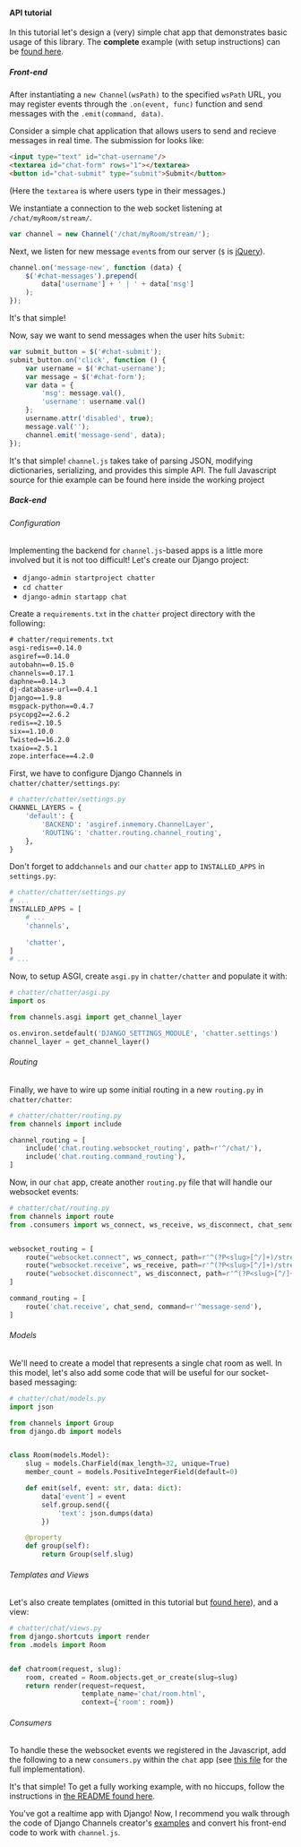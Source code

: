 #### API tutorial

In this tutorial let's design a (very) simple chat app that demonstrates basic usage of this library. The **complete** example (with setup instructions) can be [found here](../examples/chatter/).

##### Front-end

After instantiating a `new Channel(wsPath)` to the specified `wsPath` URL, you may register events through the `.on(event, func)` function and send messages with the `.emit(command, data)`.

Consider a simple chat application that allows users to send and recieve messages in real time. The submission for looks like:
```html
<input type="text" id="chat-username"/>
<textarea id="chat-form" rows="1"></textarea>
<button id="chat-submit" type="submit">Submit</button>
```
(Here the `textarea` is where users type in their messages.)

We instantiate a connection to the web socket listening at `/chat/myRoom/stream/`.
```js
var channel = new Channel('/chat/myRoom/stream/');
```

Next, we listen for new message `event`s from our server (`$` is [jQuery](https://jquery.com/)).
```js
channel.on('message-new', function (data) {
    $('#chat-messages').prepend(
        data['username'] + ' | ' + data['msg']
    );
});
```

It's that simple!

Now, say we want to send messages when the user hits `Submit`:
```js
var submit_button = $('#chat-submit');
submit_button.on('click', function () {
    var username = $('#chat-username');
    var message = $('#chat-form');
    var data = {
        'msg': message.val(),
        'username': username.val()
    };
    username.attr('disabled', true);
    message.val('');
    channel.emit('message-send', data);
});
```

It's that simple! `channel.js` takes take of parsing JSON, modifying dictionaries, serializing, and provides this simple API. The full Javascript source for thie example can be found here inside the working project

##### Back-end

###### Configuration

Implementing the backend for `channel.js`-based apps is a little more involved but it is not too difficult! Let's create our Django project:

* `django-admin startproject chatter`
* `cd chatter`
* `django-admin startapp chat`

Create a `requirements.txt` in the `chatter` project directory with the following:
```txt
# chatter/requirements.txt
asgi-redis==0.14.0
asgiref==0.14.0
autobahn==0.15.0
channels==0.17.1
daphne==0.14.3
dj-database-url==0.4.1
Django==1.9.8
msgpack-python==0.4.7
psycopg2==2.6.2
redis==2.10.5
six==1.10.0
Twisted==16.2.0
txaio==2.5.1
zope.interface==4.2.0
```

First, we have to configure Django Channels in `chatter/chatter/settings.py`:
```python
# chatter/chatter/settings.py
CHANNEL_LAYERS = {
    'default': {
        'BACKEND': 'asgiref.inmemory.ChannelLayer',
        'ROUTING': 'chatter.routing.channel_routing',
    },
}
```

Don't forget to add`channels` and our `chatter` app to `INSTALLED_APPS` in `settings.py`:
```python
# chatter/chatter/settings.py
# ...
INSTALLED_APPS = [
    # ...
    'channels',
    
    'chatter',
]
# ...
```

Now, to setup ASGI, create `asgi.py` in `chatter/chatter` and populate it with:
```python
# chatter/chatter/asgi.py
import os

from channels.asgi import get_channel_layer

os.environ.setdefault('DJANGO_SETTINGS_MODULE', 'chatter.settings')
channel_layer = get_channel_layer()
```

###### Routing

Finally, we have to wire up some initial routing in a new `routing.py` in `chatter/chatter`:

```python
# chatter/chatter/routing.py
from channels import include

channel_routing = [
    include('chat.routing.websocket_routing', path=r'^/chat/'),
    include('chat.routing.command_routing'),
]
```

Now, in our `chat` app, create another `routing.py` file that will handle our websocket events:
```python
# chatter/chat/routing.py
from channels import route
from .consumers import ws_connect, ws_receive, ws_disconnect, chat_send


websocket_routing = [
    route("websocket.connect", ws_connect, path=r'^(?P<slug>[^/]+)/stream/$'),
    route("websocket.receive", ws_receive, path=r'^(?P<slug>[^/]+)/stream/$'),
    route("websocket.disconnect", ws_disconnect, path=r'^(?P<slug>[^/]+)/stream/$'),
]

command_routing = [
    route('chat.receive', chat_send, command=r'^message-send'),
]
```

###### Models

We'll need to create a model that represents a single chat room as well. In this model, let's also add some code that will be useful for our socket-based messaging:
```python
# chatter/chat/models.py
import json

from channels import Group
from django.db import models


class Room(models.Model):
    slug = models.CharField(max_length=32, unique=True)
    member_count = models.PositiveIntegerField(default=0)

    def emit(self, event: str, data: dict):
        data['event'] = event
        self.group.send({
            'text': json.dumps(data)
        })

    @property
    def group(self):
        return Group(self.slug)

```


###### Templates and Views

Let's also create templates (omitted in this tutorial but [found here](../examples/chatter/chat/templates/)), and a view:
```python
# chatter/chat/views.py
from django.shortcuts import render
from .models import Room


def chatroom(request, slug):
    room, created = Room.objects.get_or_create(slug=slug)
    return render(request=request,
                  template_name='chat/room.html',
                  context={'room': room})
```


###### Consumers

To handle these the websocket events we registered in the Javascript, add the following to a new `consumers.py` within the `chat` app (see [this file](../examples/chatter/chat/consumers.py) for the full implementation).

It's that simple! To get a fully working example, with no hiccups, follow the instructions in [the README found here](../examples/chatter/README.md).

You've got a realtime app with Django! Now, I recommend you walk through the code of Django Channels creator's [examples](https://github.com/andrewgodwin/channels-examples) and convert his front-end code to work with `channel.js`.
